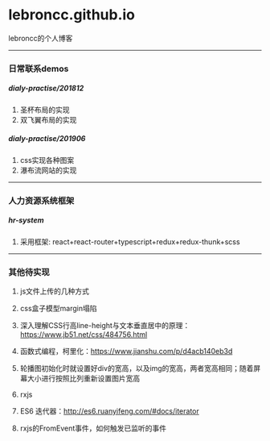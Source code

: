 # lebroncc.github.io
lebroncc的个人博客

***
### 日常联系demos
##### dialy-practise/201812
1. 圣杯布局的实现
2. 双飞翼布局的实现

##### dialy-practise/201906
1. css实现各种图案
2. 瀑布流网站的实现

***
### 人力资源系统框架
##### hr-system
1. 采用框架: react+react-router+typescript+redux+redux-thunk+scss

***
### 其他待实现
1. js文件上传的几种方式
2. css盒子模型margin塌陷
3. 深入理解CSS行高line-height与文本垂直居中的原理：https://www.jb51.net/css/484756.html
4. 函数式编程，柯里化：https://www.jianshu.com/p/d4acb140eb3d

5. 轮播图初始化时就设置好div的宽高，以及img的宽高，两者宽高相同；随着屏幕大小进行按照比列重新设置图片宽高
6. rxjs
7. ES6 迭代器：http://es6.ruanyifeng.com/#docs/iterator
8. rxjs的FromEvent事件，如何触发已监听的事件
